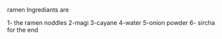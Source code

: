 ramen Ingrediants are
  
1- the ramen noddles 
2-magi
3-cayane
4-water
5-onion powder
6- sircha for the end

 